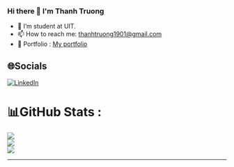 ### Hi there 👋 I'm Thanh Truong


- 🔭 I’m student at UIT.
- 📫 How to reach me: thanhtruong1901@gmail.com
- 📁 Portfolio : <a href="https://myprofolio-drab.vercel.app/"> My portfolio </a>


## 🌐Socials
[![LinkedIn](https://img.shields.io/badge/LinkedIn-%230077B5.svg?logo=linkedin&logoColor=white)](https://www.linkedin.com/in/thanhtruong1901) 


# 📊GitHub Stats :
![](https://github-readme-stats.vercel.app/api?username=ttruongg&theme=default&hide_border=true&include_all_commits=false&count_private=false)<br/>
![](https://github-readme-streak-stats.herokuapp.com/?user=ttruongg&theme=default&hide_border=true)<br/>
![](https://github-readme-stats.vercel.app/api/top-langs/?username=ttruongg&theme=default&hide_border=true&include_all_commits=false&count_private=false&layout=compact)

---



